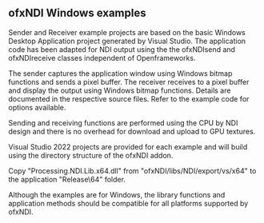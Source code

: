﻿## ofxNDI Windows examples

Sender and Receiver example projects are based on the basic Windows Desktop Application project generated by Visual Studio. The application code has been adapted for NDI output using the the ofxNDIsend and ofxNDIreceive classes independent of Openframeworks.

The sender captures the application window using Windows bitmap functions and sends a pixel buffer. The receiver receives to a pixel buffer and display the output using Windows bitmap functions. Details are documented in the respective source files. Refer to the example code for options available.

Sending and receiving functions are performed using the CPU by NDI design and there is no overhead for download and upload to GPU textures. 

Visual Studio 2022 projects are provided for each example and will build using the directory structure of the ofxNDI addon.

Copy "Processing.NDI.Lib.x64.dll" from "ofxNDI/libs/NDI/export/vs/x64" to the application "Release\64" folder.

Although the examples are for Windows, the library functions and application methods should be compatible for all platforms supported by ofxNDI.
